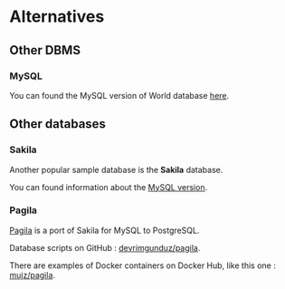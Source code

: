# Alternatives

## Other DBMS

### MySQL

You can found the MySQL version of World database [here](https://dev.mysql.com/doc/world-setup/en/).

## Other databases

### Sakila
 
Another popular sample database is the **Sakila** database.

You can found information about the [MySQL version](https://dev.mysql.com/doc/sakila/en/).

### Pagila

[Pagila](http://pgfoundry.org/frs/?group_id=1000150&release_id=998#pagila-pagila-title-content) is a port of Sakila for MySQL to PostgreSQL. 

Database scripts on GitHub : [devrimgunduz/pagila](https://github.com/devrimgunduz/pagila).

There are examples of Docker containers on Docker Hub, like this one : [mujz/pagila](https://hub.docker.com/r/mujz/pagila). 
